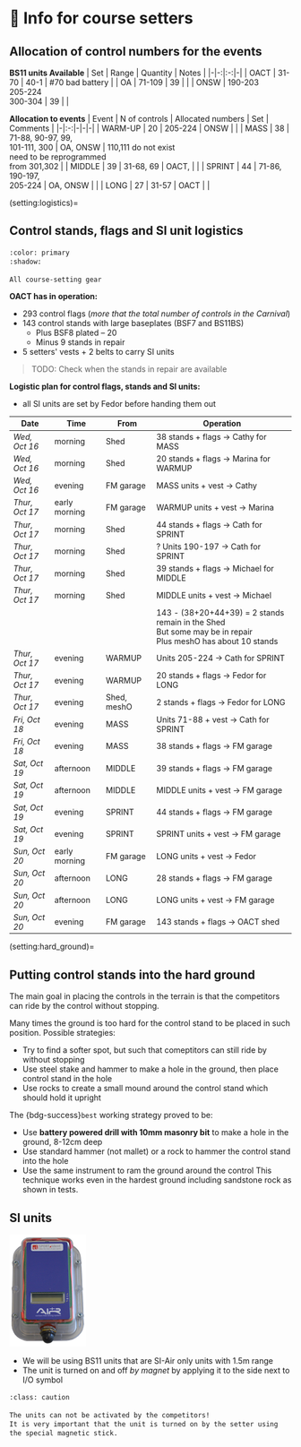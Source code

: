 # 🧭 Info for course setters

## Allocation of control numbers for the events

**BS11 units Available**
| Set | Range | Quantity | Notes |
|-|-:|:-:|-|
| OACT | 31-70 | 40-1 | #70 bad battery |
| OA | 71-109 | 39 | |
| ONSW | 190-203<br/>205-224<br/>300-304 | 39 | |


**Allocation to events**
| Event | N of controls | Allocated numbers | Set | Comments |
|-|:-:|-|-|-|
| WARM-UP | 20 | 205-224 | ONSW | |
| MASS | 38 | 71-88, 90-97, 99,<br/>101-111, 300 | OA, ONSW | 110,111 do not exist<br/>need to be reprogrammed<br/>from 301,302 |
| MIDDLE | 39 | 31-68, 69 | OACT, | |
| SPRINT | 44 | 71-86, 190-197,<br/>205-224 | OA, ONSW |  |
| LONG | 27 | 31-57 | OACT | |

(setting:logistics)=
## Control stands, flags and SI unit logistics

```{button-ref} equipment:course-setting
:color: primary
:shadow:

All course-setting gear
```

**OACT has in operation:**
- 293 control flags (*more that the total number of controls in the Carnival*)
- 143 control stands with large baseplates (BSF7 and BS11BS)
  * Plus BSF8 plated – 20
  * Minus 9 stands in repair
- 5 setters' vests + 2 belts to carry SI units

> TODO: Check when the stands in repair are available

**Logistic plan for control flags, stands and SI units:**

- all SI units are set by Fedor before handing them out

| Date | Time | From | Operation |
|-|-|-|-|
| *Wed, Oct 16* | morning | Shed | 38 stands + flags $\longrightarrow$ Cathy for MASS |
| *Wed, Oct 16* | morning | Shed | 20 stands + flags $\longrightarrow$ Marina for WARMUP |
| *Wed, Oct 16* | evening | FM garage | MASS units + vest $\longrightarrow$ Cathy |
| *Thur, Oct 17* | early morning | FM garage | WARMUP units + vest $\longrightarrow$ Marina |
| *Thur, Oct 17* | morning | Shed | 44 stands + flags $\longrightarrow$ Cath for SPRINT |
| *Thur, Oct 17* | morning | Shed | ? Units 190-197 $\longrightarrow$ Cath for SPRINT |
| *Thur, Oct 17* | morning | Shed | 39 stands + flags $\longrightarrow$ Michael for MIDDLE |
| *Thur, Oct 17* | morning | Shed | MIDDLE units + vest $\longrightarrow$ Michael |
| | | | 143 - (38+20+44+39) = 2 stands remain in the Shed<br/>But some may be in repair<br/>Plus meshO has about 10 stands |
| *Thur, Oct 17* | evening | WARMUP | Units 205-224 $\longrightarrow$ Cath for SPRINT |
| *Thur, Oct 17* | evening | WARMUP | 20 stands + flags $\longrightarrow$ Fedor for LONG |
| *Thur, Oct 17* | evening | Shed, meshO | 2 stands + flags $\longrightarrow$ Fedor for LONG |
| *Fri, Oct 18* | evening | MASS | Units 71-88 + vest $\longrightarrow$ Cath for SPRINT |
| *Fri, Oct 18* | evening | MASS | 38 stands + flags $\longrightarrow$ FM garage |
| *Sat, Oct 19* | afternoon | MIDDLE | 39 stands + flags $\longrightarrow$ FM garage |
| *Sat, Oct 19* | afternoon | MIDDLE | MIDDLE units + vest $\longrightarrow$ FM garage |
| *Sat, Oct 19* | evening | SPRINT | 44 stands + flags $\longrightarrow$ FM garage |
| *Sat, Oct 19* | evening | SPRINT | SPRINT units + vest $\longrightarrow$ FM garage |
| *Sun, Oct 20* | early morning | FM garage | LONG units + vest $\longrightarrow$ Fedor |
| *Sun, Oct 20* | afternoon | LONG | 28 stands + flags $\longrightarrow$ FM garage |
| *Sun, Oct 20* | afternoon | LONG | LONG units + vest $\longrightarrow$ FM garage |
| *Sun, Oct 20* | evening | FM garage | 143 stands + flags $\longrightarrow$ OACT shed |

(setting:hard_ground)=
## Putting control stands into the hard ground

The main goal in placing the controls in the terrain is that the competitors can ride by the control without stopping.

Many times the ground is too hard for the control stand to be placed in such position.
Possible strategies:

- Try to find a softer spot, but such that comeptitors can still ride by without stopping
- Use steel stake and hammer to make a hole in the ground, then place control stand in the hole
- Use rocks to create a small mound around the control stand which should hold it upright

The {bdg-success}`best` working strategy proved to be:
- Use **battery powered drill with 10mm masonry bit** to make a hole in the ground, 8-12cm deep
- Use standard hammer (not mallet) or a rock to hammer the control stand into the hole
- Use the same instrument to ram the ground around the control
This technique works even in the hardest ground including sandstone rock as shown in tests.


## SI units

![bs11bs](_static/img/bs11bs.png)

- We will be using BS11 units that are SI-Air only units with 1.5m range
- The unit is turned on and off *by magnet* by applying it to the side next to I/O symbol

```{admonition} Activating BS11 units
:class: caution

The units can not be activated by the competitors!  
It is very important that the unit is turned on by the setter using the special magnetic stick.
```


